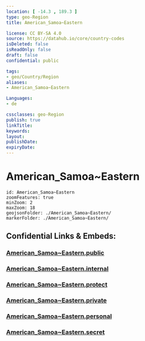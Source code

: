 ```yaml
---
location: [ -14.3 , 189.3 ] 
type: geo-Region
title: American_Samoa~Eastern

license: CC BY-SA 4.0
source: https://datahub.io/core/country-codes
isDeleted: false
isReadOnly: false
draft: false
confidential: public

tags:
- geo/Country/Region
aliases:
- American_Samoa~Eastern

Languages:
- de

cssclasses: geo-Region
publish: true
linkTitle: 
keywords: 
layout: 
publishDate: 
expiryDate: 
---
```


# American_Samoa~Eastern

```leaflet
id: American_Samoa~Eastern
zoomFeatures: true 
minZoom: 2 
maxZoom: 18
geojsonFolder: ./American_Samoa~Eastern/
markerFolder: ./American_Samoa~Eastern/
```


## Confidential Links & Embeds: 

### [American_Samoa~Eastern.public](/_public/\Earth\Continent\Oceania\Polynesia\American_Samoa\Districts~American_SamoaAmerican_Samoa~Eastern.public.md) 

### [American_Samoa~Eastern.internal](/_internal/\Earth\Continent\Oceania\Polynesia\American_Samoa\Districts~American_SamoaAmerican_Samoa~Eastern.internal.md) 

### [American_Samoa~Eastern.protect](/_protect/\Earth\Continent\Oceania\Polynesia\American_Samoa\Districts~American_SamoaAmerican_Samoa~Eastern.protect.md) 

### [American_Samoa~Eastern.private](/_private/\Earth\Continent\Oceania\Polynesia\American_Samoa\Districts~American_SamoaAmerican_Samoa~Eastern.private.md) 

### [American_Samoa~Eastern.personal](/_personal/\Earth\Continent\Oceania\Polynesia\American_Samoa\Districts~American_SamoaAmerican_Samoa~Eastern.personal.md) 

### [American_Samoa~Eastern.secret](/_secret/\Earth\Continent\Oceania\Polynesia\American_Samoa\Districts~American_SamoaAmerican_Samoa~Eastern.secret.md)

